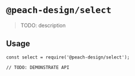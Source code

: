 # `@peach-design/select`

> TODO: description

## Usage

```
const select = require('@peach-design/select');

// TODO: DEMONSTRATE API
```
